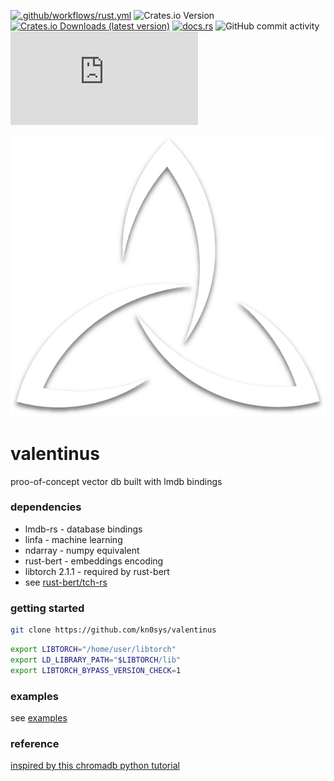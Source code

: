 [![.github/workflows/rust.yml](https://github.com/kn0sys/valentinus/actions/workflows/rust.yml/badge.svg)](https://github.com/kn0sys/valentinus/actions/workflows/rust.yml) ![Crates.io Version](https://img.shields.io/crates/v/valentinus)
 [![Crates.io Downloads (latest version)](https://img.shields.io/crates/dv/valentinus)](https://crates.io/crates/valentinus) [![docs.rs](https://img.shields.io/docsrs/valentinus)](https://docs.rs/valentinus) ![GitHub commit activity](https://img.shields.io/github/commit-activity/m/kn0sys/valentinus) [![Matrix](https://img.shields.io/matrix/valentinus%3Amatrix.org)](https://app.element.io/#/room/#valentinus:matrix.org)


![alt text](logo.png) 

# valentinus 

proo-of-concept vector db built with lmdb bindings

### dependencies

* lmdb-rs        - database bindings
* linfa          - machine learning
* ndarray        - numpy equivalent
* rust-bert      - embeddings encoding
* libtorch 2.1.1 - required by rust-bert
* see [rust-bert/tch-rs](https://github.com/guillaume-be/rust-bert)

### getting started

```bash
git clone https://github.com/kn0sys/valentinus
```

```bash
export LIBTORCH="/home/user/libtorch"
export LD_LIBRARY_PATH="$LIBTORCH/lib"
export LIBTORCH_BYPASS_VERSION_CHECK=1
```

### examples

see [examples](./examples/embeddings.md)

### reference

[inspired by this chromadb python tutorial](https://realpython.com/chromadb-vector-database/#what-is-a-vector-database)
